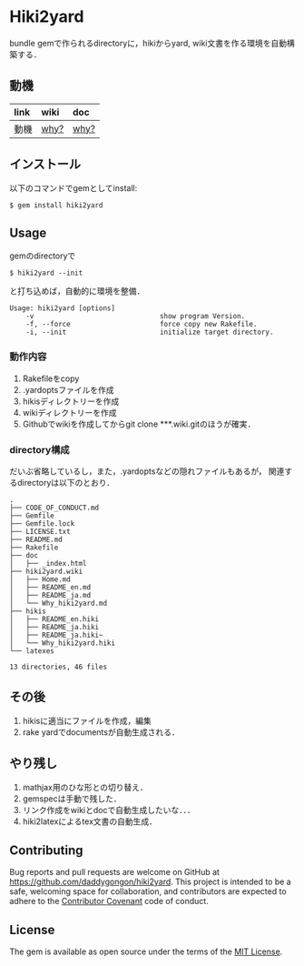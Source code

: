 # Hiki2yard

bundle gemで作られるdirectoryに，hikiからyard, wiki文書を作る環境を自動構築する．

## 動機

| link | wiki | doc|
|:----|:----|:----|
| 動機 |[why?](Why_hiki2yard)|[why?](file.Why_hiki2yard.html)|


## インストール

以下のコマンドでgemとしてinstall:

```
$ gem install hiki2yard
```

## Usage

gemのdirectoryで

```
$ hiki2yard --init
```

と打ち込めば，自動的に環境を整備．

```
Usage: hiki2yard [options]
    -v                               show program Version.
    -f, --force                      force copy new Rakefile.
    -i, --init                       initialize target directory.
```

### 動作内容

1. Rakefileをcopy
1. .yardoptsファイルを作成
1. hikisディレクトリーを作成
1. wikiディレクトリーを作成
  1. Githubでwikiを作成してからgit clone ***.wiki.gitのほうが確実．

### directory構成
だいぶ省略しているし，また，.yardoptsなどの隠れファイルもあるが，
関連するdirectoryは以下のとおり．
```
.
├── CODE_OF_CONDUCT.md
├── Gemfile
├── Gemfile.lock
├── LICENSE.txt
├── README.md
├── Rakefile
├── doc
│   ├── _index.html
├── hiki2yard.wiki
│   ├── Home.md
│   ├── README_en.md
│   ├── README_ja.md
│   └── Why_hiki2yard.md
├── hikis
│   ├── README_en.hiki
│   ├── README_ja.hiki
│   ├── README_ja.hiki~
│   └── Why_hiki2yard.hiki
└── latexes

13 directories, 46 files
```

## その後

1. hikisに適当にファイルを作成，編集
1. rake yardでdocumentsが自動生成される．

## やり残し

1. mathjax用のひな形との切り替え．
1. gemspecは手動で残した．
1. リンク作成をwikiとdocで自動生成したいな．．．
1. hiki2latexによるtex文書の自動生成．

## Contributing

Bug reports and pull requests are welcome on GitHub at https://github.com/daddygongon/hiki2yard. This project is intended to be a safe, welcoming space for collaboration, and contributors are expected to adhere to the [Contributor Covenant](http://contributor-covenant.org) code of conduct.

## License

The gem is available as open source under the terms of the [MIT License](http://opensource.org/licenses/MIT).
